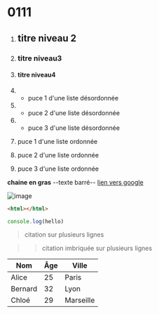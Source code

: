 # 0111
1. ## titre niveau 2
2. ### titre niveau3
3. #### titre niveau4
4. + puce 1 d'une liste désordonnée
5. + puce 2 d'une liste désordonnée
6. + puce 3 d'une liste désordonnée 

1. puce 1 d'une liste ordonnée
2. puce 2 d'une liste ordonnée 
3. puce 3 d'une liste ordonnée

**chaine en gras**
--texte barré--
[lien vers google](https://www.google.com)

![image](https://images.pexels.com/photos/2919720/pexels-photo-2919720.jpeg?cs=srgb&dl=pexels-michal-lizuch-417916-2919720.jpg&fm=jpg)

```html
<html></html>
```

```javascript
console.log(hello)
```

> citation
> sur plusieurs lignes 

>> citation imbriquée 
>> sur plusieurs lignes 

| Nom        | Âge | Ville        |
|-------------|-----|--------------|
| Alice       | 25  | Paris        |
| Bernard     | 32  | Lyon         |
| Chloé       | 29  | Marseille    |
